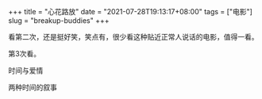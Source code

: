 +++
title = "心花路放"
date = "2021-07-28T19:13:17+08:00"
tags = ["电影"]
slug = "breakup-buddies"
+++

看第二次，还是挺好笑，笑点有，很少看这种贴近正常人说话的电影，值得一看。

第3次看。

时间与爱情

两种时间的叙事
